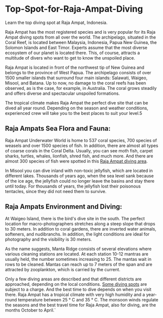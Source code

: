 # Top-Spot-for-Raja-Ampat-Diving
Learn the top diving spot at Raja Ampat, Indonesia.

Raja Ampat has the most registered species and is very popular for its Raja Ampat diving spots from all over the world. The archipelago, situated in the Coral Reef, is located between Malaysia, Indonesia, Papua New Guinea, the Solomon Islands and East Timor. Experts assume that the most diverse ecosystem of our planet is located there. This, of course, attracts a multitude of divers who want to get to know the unspoiled place.

Raja Ampat is located in front of the northwest tip of New Guinea and belongs to the province of West Papua. The archipelago consists of over 1500 smaller islands that surround four main islands: Salawati, Waigeo, Misool, and Batana. Up to now, no damage to the coral reefs has been observed, as is the case, for example, in Australia. The coral grows steadily and offers diverse and spectacular unspoiled formations.

The tropical climate makes Raja Ampat the perfect dive site that can be dived all year round. Depending on the season and weather conditions, experienced crew will take you to the best places to suit your level.5

## Raja Ampats Sea Flora and Fauna:

Raja Ampat Underwater World is home to 537 coral species, 700 species of weasels and over 1500 species of fish. In addition, there are almost all types of coarse corals in the Coral Delta. Usually, you can see moth fish, carpet sharks, turtles, whales, lionfish, shred fish, and much more. And there are almost 300 species of fish were spotted in this [Raja Ampat diving area](https://www.papuaexplorers.com/diving/raja-ampat-diving/).

In Misool you can dive inland with non-toxic jellyfish, which are located in different lakes. Thousands of years ago, when the sea level sank because of the ice age, the jellyfish could no longer leave the basins and stay there until today. For thousands of years, the jellyfish lost their poisonous tentacles, since they did not need them to survive.

## Raja Ampats Environment and Diving:

At Waigeo Island, there is the bird's dive site in the south. The perfect location for macro-photographers stretches along a steep slope that drops to 30 meters. In addition to coral gardens, there are inverted water animals, softeners, and nudibranchs. In addition, the light conditions are ideal for photography and the visibility is 30 meters.

As the name suggests, Manta Ridge consists of several elevations where various cleaning stations are located. At each station 10-12 mantras are usually held, the number sometimes increasing to 25. The mantas wait in rows to be cleaned. Mantas can reach up to 7 meters of the span and are attracted by zooplankton, which is carried by the current.

Only a few diving areas are described and that different districts are approached, depending on the local conditions. [Some diving spots](http://www.telegraph.co.uk/travel/galleries/Diving-the-worlds-best-shipwrecks/) are subject to a charge. And the best time to dive depends on when you visit there. Raja Ampat has a tropical climate with very high humidity and a year-round temperature between 25 ° C and 35 ° C. The monsoon winds regulate the seasons and the best travel time for Raja Ampat, also for diving, are the months October to April.`
